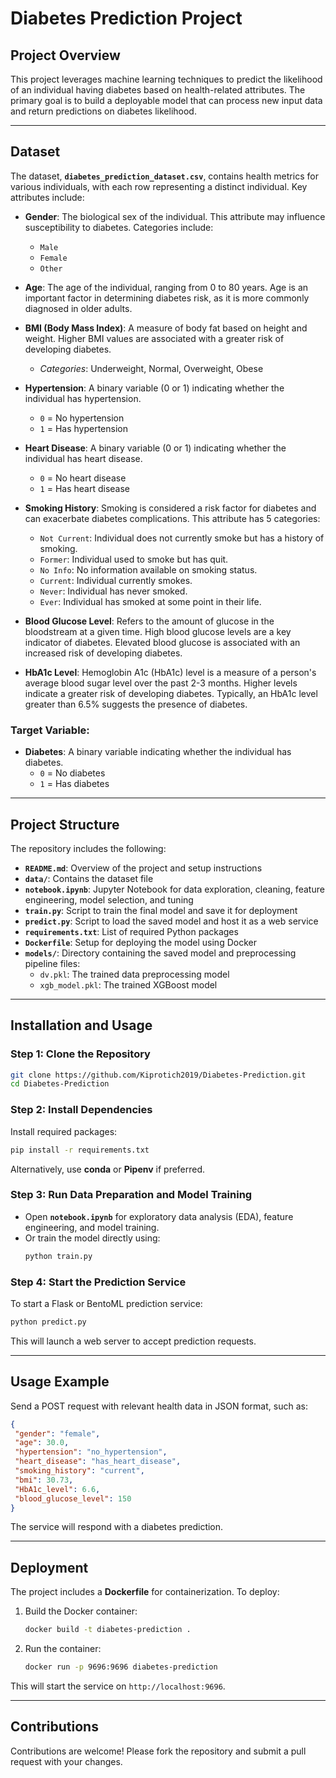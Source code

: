 
# Diabetes Prediction Project

## Project Overview  
This project leverages machine learning techniques to predict the likelihood of an individual having diabetes based on health-related attributes. The primary goal is to build a deployable model that can process new input data and return predictions on diabetes likelihood.  

---

## Dataset  
The dataset, **`diabetes_prediction_dataset.csv`**, contains health metrics for various individuals, with each row representing a distinct individual. Key attributes include:  

- **Gender**: The biological sex of the individual. This attribute may influence susceptibility to diabetes. Categories include:
  - `Male`
  - `Female`
  - `Other`
  
- **Age**: The age of the individual, ranging from 0 to 80 years. Age is an important factor in determining diabetes risk, as it is more commonly diagnosed in older adults.

- **BMI (Body Mass Index)**: A measure of body fat based on height and weight. Higher BMI values are associated with a greater risk of developing diabetes. 
  - *Categories*: Underweight, Normal, Overweight, Obese

- **Hypertension**: A binary variable (0 or 1) indicating whether the individual has hypertension. 
  - `0` = No hypertension
  - `1` = Has hypertension

- **Heart Disease**: A binary variable (0 or 1) indicating whether the individual has heart disease.
  - `0` = No heart disease
  - `1` = Has heart disease

- **Smoking History**: Smoking is considered a risk factor for diabetes and can exacerbate diabetes complications. This attribute has 5 categories:
  - `Not Current`: Individual does not currently smoke but has a history of smoking.
  - `Former`: Individual used to smoke but has quit.
  - `No Info`: No information available on smoking status.
  - `Current`: Individual currently smokes.
  - `Never`: Individual has never smoked.
  - `Ever`: Individual has smoked at some point in their life.

- **Blood Glucose Level**: Refers to the amount of glucose in the bloodstream at a given time. High blood glucose levels are a key indicator of diabetes. Elevated blood glucose is associated with an increased risk of developing diabetes.

- **HbA1c Level**: Hemoglobin A1c (HbA1c) level is a measure of a person's average blood sugar level over the past 2-3 months. Higher levels indicate a greater risk of developing diabetes. Typically, an HbA1c level greater than 6.5% suggests the presence of diabetes.

### Target Variable:
- **Diabetes**: A binary variable indicating whether the individual has diabetes.
  - `0` = No diabetes
  - `1` = Has diabetes


---

## Project Structure  
The repository includes the following:  

- **`README.md`**: Overview of the project and setup instructions  
- **`data/`**: Contains the dataset file  
- **`notebook.ipynb`**: Jupyter Notebook for data exploration, cleaning, feature engineering, model selection, and tuning  
- **`train.py`**: Script to train the final model and save it for deployment  
- **`predict.py`**: Script to load the saved model and host it as a web service  
- **`requirements.txt`**: List of required Python packages  
- **`Dockerfile`**: Setup for deploying the model using Docker
- **`models/`**: Directory containing the saved model and preprocessing pipeline files:
  - `dv.pkl`: The trained data preprocessing model
  - `xgb_model.pkl`: The trained XGBoost model  

---

## Installation and Usage  

### Step 1: Clone the Repository  
```bash
git clone https://github.com/Kiprotich2019/Diabetes-Prediction.git
cd Diabetes-Prediction
```  

### Step 2: Install Dependencies  
Install required packages:  
```bash
pip install -r requirements.txt
```  

Alternatively, use **conda** or **Pipenv** if preferred.  

### Step 3: Run Data Preparation and Model Training  
- Open **`notebook.ipynb`** for exploratory data analysis (EDA), feature engineering, and model training.  
- Or train the model directly using:  
  ```bash
  python train.py
  ```  

### Step 4: Start the Prediction Service  
To start a Flask or BentoML prediction service:  
```bash
python predict.py
```  

This will launch a web server to accept prediction requests.  

---

## Usage Example  

Send a POST request with relevant health data in JSON format, such as:  
```json
{
 "gender": "female",
 "age": 30.0,
 "hypertension": "no_hypertension",
 "heart_disease": "has_heart_disease",
 "smoking_history": "current",
 "bmi": 30.73,
 "HbA1c_level": 6.6,
 "blood_glucose_level": 150
}
```  
The service will respond with a diabetes prediction.  

---

## Deployment  
The project includes a **Dockerfile** for containerization. To deploy:  
1. Build the Docker container:  
   ```bash
   docker build -t diabetes-prediction .
   ```  
2. Run the container:  
   ```bash
   docker run -p 9696:9696 diabetes-prediction
   ```  

This will start the service on `http://localhost:9696`.  

---

## Contributions  
Contributions are welcome! Please fork the repository and submit a pull request with your changes.
